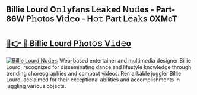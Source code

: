 ## Billie Lourd O𝚗𝚕yf𝚊ns L𝚎a𝚔ed N𝚞𝚍es - Part-86W P𝚑𝚘tos Vi𝚍𝚎o - H𝚘𝚝 Part L𝚎a𝚔s OXMcT

# <h2><a href="http://kf94jkz.oniu.top/?m=Billie+Lourd">🔗👉 🔴 Billie Lourd P𝚑ot𝚘𝚜 V𝚒d𝚎o</a></h2>

[![Billie Lourd Nu𝚍e𝚜](https://i.imgur.com/0qMVB7G.gif)](http://kf94jkz.oniu.top/?m=Billie+Lourd)
Web-based entertainer and multimedia designer Billie Lourd, recognized for disseminating dance and lifestyle knowledge through trending choreographies and compact videos. Remarkable juggler Billie Lourd, acclaimed for their exceptional abilities and accomplishments in juggling various objects.  

